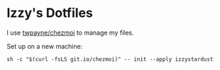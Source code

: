# Izzy's Dotfiles

I use [twpayne/chezmoi](https://github.com/twpayne/chezmoi) to manage my files.

Set up on a new machine:
```
sh -c "$(curl -fsLS git.io/chezmoi)" -- init --apply izzystardust
```

